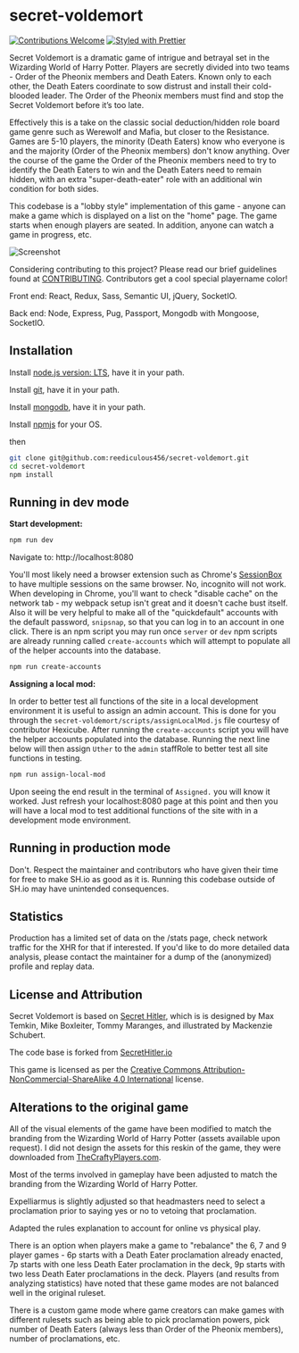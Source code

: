# secret-voldemort

[![Contributions Welcome](https://img.shields.io/badge/contributions-welcome-orange.svg?style=flat)](https://github.com/reediculous456/secret-voldemort/issues)
[![Styled with Prettier](https://img.shields.io/badge/styled_with-prettier-ff69b4.svg)](https://github.com/prettier/prettier)

Secret Voldemort is a dramatic game of intrigue and betrayal set in the Wizarding World of Harry Potter. Players are secretly divided into two teams - Order of the Pheonix members and Death Eaters.
Known only to each other, the Death Eaters coordinate to sow distrust and install their cold-blooded leader. The Order of the Pheonix members must find and stop the Secret Voldemort before it’s too late.

Effectively this is a take on the classic social deduction/hidden role board game genre such as Werewolf and Mafia, but closer to the Resistance. Games are 5-10 players, the minority (Death Eaters) know who everyone is and the majority (Order of the Pheonix members) don't know anything. Over the course of the game the Order of the Pheonix members need to try to identify the Death Eaters to win and the Death Eaters need to remain hidden, with an extra "super-death-eater" role with an additional win condition for both sides.

This codebase is a "lobby style" implementation of this game - anyone can make a game which is displayed on a list on the "home" page. The game starts when enough players are seated. In addition, anyone can watch a game in progress, etc.

![Screenshot](https://cdn.discordapp.com/attachments/532418308977328139/538550232015962112/unknown.png)

Considering contributing to this project? Please read our brief guidelines found at
[CONTRIBUTING](https://github.com/reediculous456/secret-voldemort/blob/master/.github/CONTRIBUTING.md). Contributors get a cool special playername color!

Front end: React, Redux, Sass, Semantic UI, jQuery, SocketIO.

Back end: Node, Express, Pug, Passport, Mongodb with Mongoose, SocketIO.

## Installation

Install [node.js version: LTS](https://nodejs.org/en/), have it in your path.

Install [git](https://git-scm.com/downloads), have it in your path.

Install [mongodb](https://www.mongodb.com/download-center?ct=atlasheader#community), have it in your path.

Install [npmjs](https://www.npmjs.com/get-npm) for your OS.

then

```bash
git clone git@github.com:reediculous456/secret-voldemort.git
cd secret-voldemort
npm install
```

## Running in dev mode

**Start development:**

```bash
npm run dev
```

Navigate to: http://localhost:8080

You'll most likely need a browser extension such as Chrome's [SessionBox](https://chrome.google.com/webstore/detail/sessionbox-free-multi-log/megbklhjamjbcafknkgmokldgolkdfig?hl=en) to have multiple sessions on the same browser. No, incognito will not work. When developing in Chrome, you'll want to check "disable cache" on the network tab - my webpack setup isn't great and it doesn't cache bust itself. Also it will be very helpful to make all of the "quickdefault" accounts with the default password, `snipsnap`, so that you can log in to an account in one click. There is an npm script you may run once `server` or `dev` npm scripts are already running called `create-accounts` which will attempt to populate all of the helper accounts into the database.

```bash
npm run create-accounts
```

**Assigning a local mod:**

In order to better test all functions of the site in a local development environment it is useful to assign an admin account.
This is done for you through the `secret-voldemort/scripts/assignLocalMod.js` file courtesy of contributor Hexicube.
After running the `create-accounts` script you will have the helper accounts populated into the database.
Running the next line below will then assign `Uther` to the `admin` staffRole to better test all site functions in testing.

```bash
npm run assign-local-mod
```

Upon seeing the end result in the terminal of `Assigned.` you will know it worked. Just refresh your localhost:8080 page at this point and then you will have a local mod to test additional functions of the site with in a development mode environment.

## Running in production mode

Don't. Respect the maintainer and contributors who have given their time for free to make SH.io as good as it is. Running this codebase outside of SH.io may have unintended consequences.

## Statistics

Production has a limited set of data on the /stats page, check network traffic for the XHR for that if interested. If you'd like to do more detailed data analysis, please contact the maintainer for a dump of the (anonymized) profile and replay data.

## License and Attribution

Secret Voldemort is based on [Secret Hitler](https://www.secrethitler.com/), which is is designed by Max Temkin, Mike Boxleiter, Tommy Maranges, and illustrated by Mackenzie Schubert.

The code base is forked from [SecretHitler.io](https://github.com/cozuya/secret-hitler)

This game is licensed as per the [Creative Commons Attribution-NonCommercial-ShareAlike 4.0 International](https://creativecommons.org/licenses/by-nc-sa/4.0/)
license.

## Alterations to the original game

All of the visual elements of the game have been modified to match the branding from the Wizarding World of Harry Potter (assets available upon request). I did not design the assets for this reskin of the game, they were downloaded from [TheCraftyPlayers.com](https://thecraftyplayers.com/2017/02/22/secret-voldemort/).

Most of the terms involved in gameplay have been adjusted to match the branding from the Wizarding World of Harry Potter.

Expelliarmus is slightly adjusted so that headmasters need to select a proclamation prior to saying yes or no to vetoing that proclamation.

Adapted the rules explanation to account for online vs physical play.

There is an option when players make a game to "rebalance" the 6, 7 and 9 player games - 6p starts with a Death Eater proclamation already enacted, 7p starts with one less Death Eater proclamation in the deck, 9p starts with two less Death Eater proclamations in the deck. Players (and results from analyzing statistics) have noted that these game modes are not balanced well in the original ruleset.

There is a custom game mode where game creators can make games with different rulesets such as being able to pick proclamation powers, pick number of Death Eaters (always less than Order of the Pheonix members), number of proclamations, etc.
